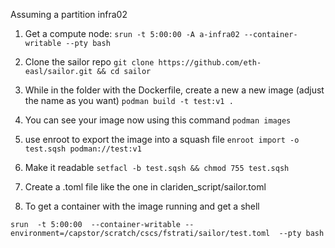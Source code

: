 Assuming a partition infra02

1. Get a compute node: `srun -t 5:00:00 -A a-infra02 --container-writable --pty bash`

2. Clone the sailor repo `git clone https://github.com/eth-easl/sailor.git && cd sailor `

3. While in the folder with the Dockerfile, create a new a new image (adjust the name as you want)
`podman build -t test:v1 .`

4. You can see your image now using this command
`podman images`

5. use enroot to export the image into a squash file
`enroot import -o test.sqsh podman://test:v1`

6. Make it readable
`setfacl -b test.sqsh && chmod 755 test.sqsh`

7. Create a .toml file like the one in clariden_script/sailor.toml

8. To get a container with the image running and get a shell

`srun  -t 5:00:00  --container-writable --environment=/capstor/scratch/cscs/fstrati/sailor/test.toml  --pty bash`